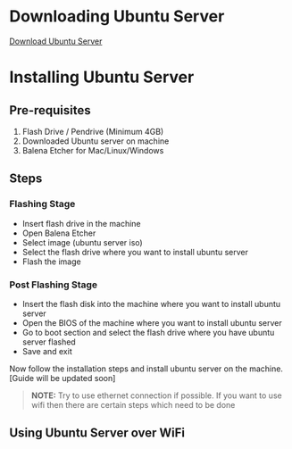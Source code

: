 # Downloading Ubuntu Server
[Download Ubuntu Server](https://ubuntu.com/download/server)

# Installing Ubuntu Server
## Pre-requisites
1. Flash Drive / Pendrive (Minimum 4GB)
2. Downloaded Ubuntu server on machine
3. Balena Etcher for Mac/Linux/Windows

## Steps
### Flashing Stage
* Insert flash drive in the machine
* Open Balena Etcher
* Select image (ubuntu server iso)
* Select the flash drive where you want to install ubuntu server
* Flash the image

### Post Flashing Stage
* Insert the flash disk into the machine where you want to install ubuntu server
* Open the BIOS of the machine where you want to install ubuntu server
* Go to boot section and select the flash drive where you have ubuntu server flashed
* Save and exit

Now follow the installation steps and install ubuntu server on the machine. [Guide will be updated soon]

> **NOTE:** Try to use ethernet connection if possible. If you want to use wifi then there are certain steps which need to be done

## Using Ubuntu Server over WiFi
